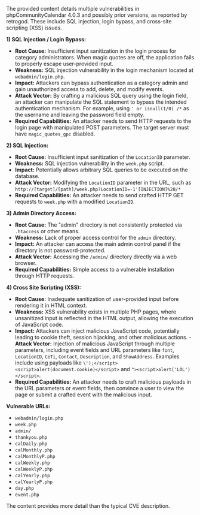 The provided content details multiple vulnerabilities in phpCommunityCalendar 4.0.3 and possibly prior versions, as reported by retrogod. These include SQL injection, login bypass, and cross-site scripting (XSS) issues.

**1) SQL Injection / Login Bypass:**
   - **Root Cause:** Insufficient input sanitization in the login process for category administrators. When magic quotes are off, the application fails to properly escape user-provided input.
   - **Weakness:** SQL injection vulnerability in the login mechanism located at `webadmin/login.php`.
   - **Impact:** Attackers can bypass authentication as a category admin and gain unauthorized access to add, delete, and modify events.
   - **Attack Vector:** By crafting a malicious SQL query using the login field, an attacker can manipulate the SQL statement to bypass the intended authentication mechanism. For example, using `' or isnull(1/0) /*` as the username and leaving the password field empty.
   - **Required Capabilities:** An attacker needs to send HTTP requests to the login page with manipulated POST parameters. The target server must have `magic_quotes_gpc` disabled.

**2) SQL Injection:**
   - **Root Cause:** Insufficient input sanitization of the `LocationID` parameter.
   - **Weakness:**  SQL injection vulnerability in the `week.php` script.
   - **Impact:**  Potentially allows arbitrary SQL queries to be executed on the database.
   - **Attack Vector:** Modifying the `LocationID` parameter in the URL, such as `http://[target]/[path]/week.php?LocationID=-1'[INJECTION]%20/*`
   - **Required Capabilities:** An attacker needs to send crafted HTTP GET requests to `week.php` with a modified `LocationID`.

**3) Admin Directory Access:**
   - **Root Cause:** The "admin" directory is not consistently protected via `.htaccess` or other means.
   - **Weakness:** Lack of proper access control for the `admin` directory.
   - **Impact:** An attacker can access the main admin control panel if the directory is not password-protected.
   - **Attack Vector:** Accessing the `/admin/` directory directly via a web browser.
   - **Required Capabilities:** Simple access to a vulnerable installation through HTTP requests.

**4) Cross Site Scripting (XSS):**
   - **Root Cause:** Inadequate sanitization of user-provided input before rendering it in HTML context.
   - **Weakness:**  XSS vulnerability exists in multiple PHP pages, where unsanitized input is reflected in the HTML output, allowing the execution of JavaScript code.
   - **Impact:**  Attackers can inject malicious JavaScript code, potentially leading to cookie theft, session hijacking, and other malicious actions.
    - **Attack Vector:** Injection of malicious JavaScript through multiple parameters, including event fields and URL parameters like `font`, `LocationID`, `CeTi`, `Contact`, `Description`, and `ShowAddress`. Examples include using payloads like `\');</script><script>alert(document.cookie)</script>` and `"><script>alert('LOL')</script>`.
   - **Required Capabilities:** An attacker needs to craft malicious payloads in the URL parameters or event fields, then convince a user to view the page or submit a crafted event with the malicious input.

**Vulnerable URLs:**
   - `webadmin/login.php`
   - `week.php`
   - `admin/`
   - `thankyou.php`
   - `calDaily.php`
   - `calMonthly.php`
   - `calMonthlyP.php`
   - `calWeekly.php`
   - `calWeeklyP.php`
   - `calYearly.php`
   - `calYearlyP.php`
   - `day.php`
   - `event.php`

The content provides more detail than the typical CVE description.
